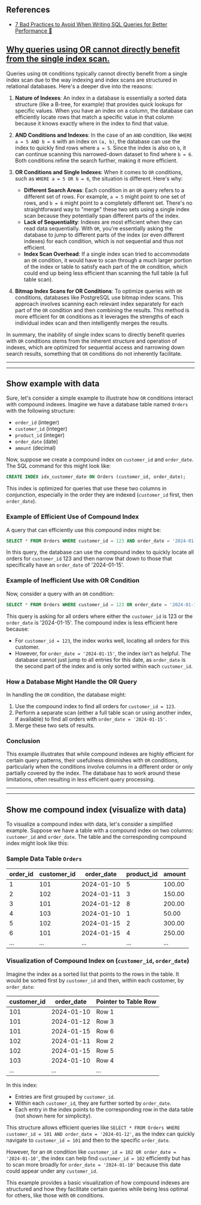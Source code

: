 ## References
- [7 Bad Practices to Avoid When Writing SQL Queries for Better Performance 🚀](https://dev.to/abdelrahmanallam/7-bad-practices-to-avoid-when-writing-sql-queries-for-better-performance-c87)

## [Why queries using OR cannot directly benefit from the single index scan.](https://www.postgresql.org/docs/9.6/indexes-bitmap-scans.html)

Queries using `OR` conditions typically cannot directly benefit from a single index scan due to the way indexing and index scans are structured in relational databases. Here's a deeper dive into the reasons:

1. **Nature of Indexes**: An index in a database is essentially a sorted data structure (like a B-tree, for example) that provides quick lookups for specific values. When you have an index on a column, the database can efficiently locate rows that match a specific value in that column because it knows exactly where in the index to find that value.

2. **AND Conditions and Indexes**: In the case of an `AND` condition, like `WHERE a = 5 AND b = 6` with an index on `(a, b)`, the database can use the index to quickly find rows where `a = 5`. Since the index is also on `b`, it can continue scanning this narrowed-down dataset to find where `b = 6`. Both conditions refine the search further, making it more efficient.

3. **OR Conditions and Single Indexes**: When it comes to `OR` conditions, such as `WHERE a = 5 OR b = 6`, the situation is different. Here's why:
    - **Different Search Areas**: Each condition in an `OR` query refers to a different set of rows. For example, `a = 5` might point to one set of rows, and `b = 6` might point to a completely different set. There's no straightforward way to "merge" these two sets using a single index scan because they potentially span different parts of the index.
    - **Lack of Sequentiality**: Indexes are most efficient when they can read data sequentially. With `OR`, you're essentially asking the database to jump to different parts of the index (or even different indexes) for each condition, which is not sequential and thus not efficient.
    - **Index Scan Overhead**: If a single index scan tried to accommodate an `OR` condition, it would have to scan through a much larger portion of the index or table to satisfy each part of the `OR` condition, which could end up being less efficient than scanning the full table (a full table scan).

4. **Bitmap Index Scans for OR Conditions**: To optimize queries with `OR` conditions, databases like PostgreSQL use bitmap index scans. This approach involves scanning each relevant index separately for each part of the `OR` condition and then combining the results. This method is more efficient for `OR` conditions as it leverages the strengths of each individual index scan and then intelligently merges the results.

In summary, the inability of single index scans to directly benefit queries with `OR` conditions stems from the inherent structure and operation of indexes, which are optimized for sequential access and narrowing down search results, something that `OR` conditions do not inherently facilitate.

---
---

##  Show example with data

Sure, let's consider a simple example to illustrate how `OR` conditions interact with compound indexes. Imagine we have a database table named `Orders` with the following structure:

- `order_id` (integer)
- `customer_id` (integer)
- `product_id` (integer)
- `order_date` (date)
- `amount` (decimal)

Now, suppose we create a compound index on `customer_id` and `order_date`. The SQL command for this might look like:

```sql
CREATE INDEX idx_customer_date ON Orders (customer_id, order_date);
```

This index is optimized for queries that use these two columns in conjunction, especially in the order they are indexed (`customer_id` first, then `order_date`).

### Example of Efficient Use of Compound Index

A query that can efficiently use this compound index might be:

```sql
SELECT * FROM Orders WHERE customer_id = 123 AND order_date = '2024-01-15';
```

In this query, the database can use the compound index to quickly locate all orders for `customer_id` 123 and then narrow that down to those that specifically have an `order_date` of '2024-01-15'.

### Example of Inefficient Use with OR Condition

Now, consider a query with an `OR` condition:

```sql
SELECT * FROM Orders WHERE customer_id = 123 OR order_date = '2024-01-15';
```

This query is asking for all orders where either the `customer_id` is 123 or the `order_date` is '2024-01-15'. The compound index is less efficient here because:

- For `customer_id = 123`, the index works well, locating all orders for this customer.
- However, for `order_date = '2024-01-15'`, the index isn't as helpful. The database cannot just jump to all entries for this date, as `order_date` is the second part of the index and is only sorted within each `customer_id`.

### How a Database Might Handle the OR Query

In handling the `OR` condition, the database might:

1. Use the compound index to find all orders for `customer_id = 123`.
2. Perform a separate scan (either a full table scan or using another index, if available) to find all orders with `order_date = '2024-01-15'`.
3. Merge these two sets of results.

### Conclusion

This example illustrates that while compound indexes are highly efficient for certain query patterns, their usefulness diminishes with `OR` conditions, particularly when the conditions involve columns in a different order or only partially covered by the index. The database has to work around these limitations, often resulting in less efficient query processing.

----
----

## Show me compound index (visualize with data)

To visualize a compound index with data, let's consider a simplified example. Suppose we have a table with a compound index on two columns: `customer_id` and `order_date`. The table and the corresponding compound index might look like this:

### Sample Data Table `Orders`

| order_id | customer_id | order_date  | product_id | amount |
|----------|-------------|-------------|------------|--------|
| 1        | 101         | 2024-01-10  | 5          | 100.00 |
| 2        | 102         | 2024-01-11  | 3          | 150.00 |
| 3        | 101         | 2024-01-12  | 8          | 200.00 |
| 4        | 103         | 2024-01-10  | 1          | 50.00  |
| 5        | 102         | 2024-01-15  | 2          | 300.00 |
| 6        | 101         | 2024-01-15  | 4          | 250.00 |
| ...      | ...         | ...         | ...        | ...    |

### Visualization of Compound Index on (`customer_id`, `order_date`)

Imagine the index as a sorted list that points to the rows in the table. It would be sorted first by `customer_id` and then, within each customer, by `order_date`:

| customer_id | order_date  | Pointer to Table Row |
|-------------|-------------|----------------------|
| 101         | 2024-01-10  | Row 1                |
| 101         | 2024-01-12  | Row 3                |
| 101         | 2024-01-15  | Row 6                |
| 102         | 2024-01-11  | Row 2                |
| 102         | 2024-01-15  | Row 5                |
| 103         | 2024-01-10  | Row 4                |
| ...         | ...         | ...                  |

In this index:

- Entries are first grouped by `customer_id`.
- Within each `customer_id`, they are further sorted by `order_date`.
- Each entry in the index points to the corresponding row in the data table (not shown here for simplicity).

This structure allows efficient queries like `SELECT * FROM Orders WHERE customer_id = 101 AND order_date = '2024-01-12'`, as the index can quickly navigate to `customer_id = 101` and then to the specific `order_date`.

However, for an `OR` condition like `customer_id = 102 OR order_date = '2024-01-10'`, the index can help find `customer_id = 102` efficiently but has to scan more broadly for `order_date = '2024-01-10'` because this date could appear under any `customer_id`.

This example provides a basic visualization of how compound indexes are structured and how they facilitate certain queries while being less optimal for others, like those with `OR` conditions.
